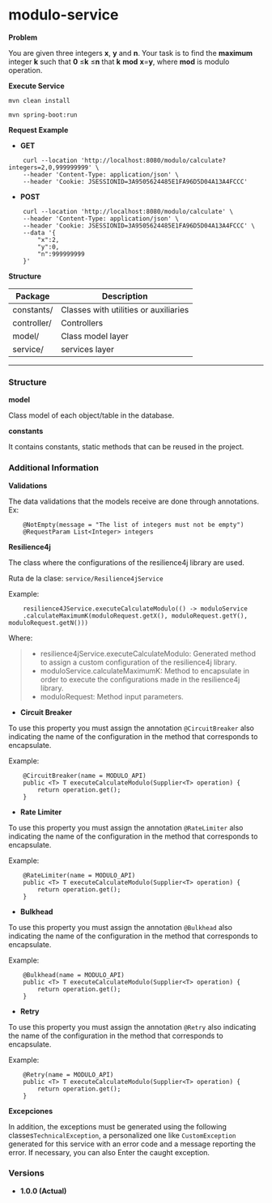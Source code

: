 # modulo-service

**Problem**

You are given three integers **x**, **y** and **n**. Your task is to find the **maximum** integer **k** such that **0** ≤**k** ≤**n** 
that **k** **mod** **x**=**y**, where **mod** is modulo operation.

**Execute Service**

  `mvn clean install`

  `mvn spring-boot:run`

**Request Example**

* **GET**

````
    curl --location 'http://localhost:8080/modulo/calculate?integers=2,0,999999999' \
    --header 'Content-Type: application/json' \
    --header 'Cookie: JSESSIONID=3A9505624485E1FA96D5D04A13A4FCCC'
````

* **POST**

````
    curl --location 'http://localhost:8080/modulo/calculate' \
    --header 'Content-Type: application/json' \
    --header 'Cookie: JSESSIONID=3A9505624485E1FA96D5D04A13A4FCCC' \
    --data '{
        "x":2,
        "y":0,
        "n":999999999
    }'
````

**Structure**

| Package     | Description                           |
|-------------|---------------------------------------|
| constants/  | Classes with utilities or auxiliaries |
| controller/ | Controllers                           |
| model/      | Class model layer                     |
| service/    | services layer                        |

---

### Structure

**model**

Class model of each object/table in the database.

**constants**

It contains constants, static methods that can be reused in the project.

### Additional Information

**Validations**

The data validations that the models receive are done through annotations. Ex:

````
    @NotEmpty(message = "The list of integers must not be empty")
    @RequestParam List<Integer> integers
````

**Resilience4j**

The class where the configurations of the resilience4j library are used.

Ruta de la clase: `service/Resilience4jService`

Example:

```
    resilience4JService.executeCalculateModulo(() -> moduloService
    .calculateMaximumK(moduloRequest.getX(), moduloRequest.getY(), moduloRequest.getN()))
```

Where:
> * resilience4jService.executeCalculateModulo: Generated method to assign a custom configuration of the resilience4j library.
> * moduloService.calculateMaximumK: Method to encapsulate in order to execute the configurations made in the resilience4j library.
> * moduloRequest: Method input parameters.

* **Circuit Breaker**

To use this property you must assign the annotation `@CircuitBreaker` also indicating the name of the
configuration in the method that corresponds to encapsulate.

Example:

```
    @CircuitBreaker(name = MODULO_API)
    public <T> T executeCalculateModulo(Supplier<T> operation) {
        return operation.get();
    }
```

* **Rate Limiter**

To use this property you must assign the annotation `@RateLimiter` also indicating the name of the
configuration in the method that corresponds to encapsulate.

Example:

```
    @RateLimiter(name = MODULO_API)
    public <T> T executeCalculateModulo(Supplier<T> operation) {
        return operation.get();
    }
```

* **Bulkhead**

To use this property you must assign the annotation `@Bulkhead` also indicating the name of the
configuration in the method that corresponds to encapsulate.

Example:

``` 
    @Bulkhead(name = MODULO_API)
    public <T> T executeCalculateModulo(Supplier<T> operation) {
        return operation.get();
    }
```

* **Retry**

To use this property you must assign the annotation `@Retry` also indicating the name of the
configuration in the method that corresponds to encapsulate.

Example:

```
    @Retry(name = MODULO_API)
    public <T> T executeCalculateModulo(Supplier<T> operation) {
        return operation.get();
    }
```

**Excepciones**

In addition, the exceptions must be generated using the following classes`TechnicalException`,
a personalized one like `CustomException` generated for this service with an error code
and a message reporting the error. If necessary, you can also
Enter the caught exception.

### Versions

* **1.0.0 (Actual)**